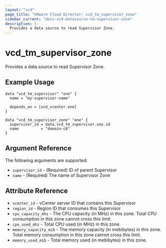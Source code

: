 ```yaml
---
layout: "vcd"
page_title: "VMware Cloud Director: vcd_tm_supervisor_zone"
sidebar_current: "docs-vcd-datasource-tm-supervisor-zone"
description: |-
  Provides a data source to read Supervisor Zone.
---
```


# vcd\_tm\_supervisor\_zone

Provides a data source to read Supervisor Zone.

## Example Usage

```hcl
data "vcd_tm_supervisor" "one" {
  name = "my-supervisor-name"

  depends_on = [vcd_vcenter.one]
}

data "vcd_tm_supervisor_zone" "one" {
  supervisor_id = data.vcd_tm_supervisor.one.id
  name          = "domain-c8"
}
```

## Argument Reference

The following arguments are supported:

* `supervisor_id` - (Required) ID of parent Supervisor
* `name` - (Required) The name of Supervisor Zone

## Attribute Reference

* `vcenter_id` - vCenter server ID that contains this Supervisor
* `region_id` - Region ID that consumes this Supervisor
* `cpu_capacity_mhz` - The CPU capacity (in MHz) in this zone. Total CPU consumption in this zone
  cannot cross this limit.
* `cpu_used_mhz` - Total CPU used (in MHz) in this zone.
* `memory_capacity_mib` - The memory capacity (in mebibytes) in this zone. Total memory consumption
  in this zone cannot cross this limit.
* `memory_used_mib` - Total memory used (in mebibytes) in this zone.
